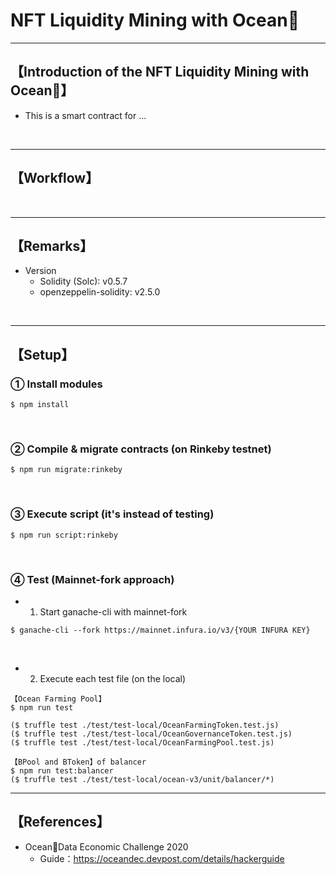 # NFT Liquidity Mining with Ocean🦑

***
## 【Introduction of the NFT Liquidity Mining with Ocean🦑】
- This is a smart contract for ...

&nbsp;

***

## 【Workflow】

&nbsp;

***

## 【Remarks】
- Version
  - Solidity (Solc): v0.5.7
  - openzeppelin-solidity: v2.5.0

&nbsp;

***

## 【Setup】
### ① Install modules
```
$ npm install
```

<br>

### ② Compile & migrate contracts (on Rinkeby testnet)
```
$ npm run migrate:rinkeby
```

<br>

### ③ Execute script (it's instead of testing)
```
$ npm run script:rinkeby
```

<br>

### ④ Test (Mainnet-fork approach)
- 1. Start ganache-cli with mainnet-fork
```
$ ganache-cli --fork https://mainnet.infura.io/v3/{YOUR INFURA KEY}
```

&nbsp;

- 2. Execute each test file (on the local)
```
【Ocean Farming Pool】
$ npm run test

($ truffle test ./test/test-local/OceanFarmingToken.test.js)
($ truffle test ./test/test-local/OceanGovernanceToken.test.js)
($ truffle test ./test/test-local/OceanFarmingPool.test.js)
```
```
【BPool and BToken】of balancer
$ npm run test:balancer
($ truffle test ./test/test-local/ocean-v3/unit/balancer/*)
```




***

## 【References】
- Ocean🦑Data Economic Challenge 2020
  - Guide：https://oceandec.devpost.com/details/hackerguide
